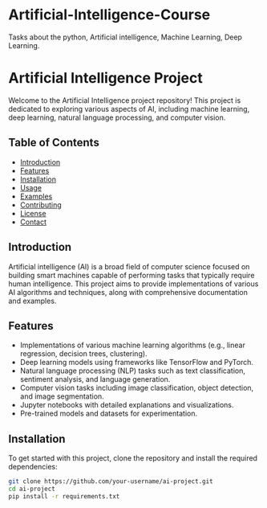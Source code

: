 # Artificial-Intelligence-Course
Tasks about the python, Artificial intelligence, Machine Learning, Deep Learning.
# Artificial Intelligence Project

Welcome to the Artificial Intelligence project repository! This project is dedicated to exploring various aspects of AI, including machine learning, deep learning, natural language processing, and computer vision.

## Table of Contents

- [Introduction](#introduction)
- [Features](#features)
- [Installation](#installation)
- [Usage](#usage)
- [Examples](#examples)
- [Contributing](#contributing)
- [License](#license)
- [Contact](#contact)

## Introduction

Artificial intelligence (AI) is a broad field of computer science focused on building smart machines capable of performing tasks that typically require human intelligence. This project aims to provide implementations of various AI algorithms and techniques, along with comprehensive documentation and examples.

## Features

- Implementations of various machine learning algorithms (e.g., linear regression, decision trees, clustering).
- Deep learning models using frameworks like TensorFlow and PyTorch.
- Natural language processing (NLP) tasks such as text classification, sentiment analysis, and language generation.
- Computer vision tasks including image classification, object detection, and image segmentation.
- Jupyter notebooks with detailed explanations and visualizations.
- Pre-trained models and datasets for experimentation.

## Installation

To get started with this project, clone the repository and install the required dependencies:

```bash
git clone https://github.com/your-username/ai-project.git
cd ai-project
pip install -r requirements.txt

